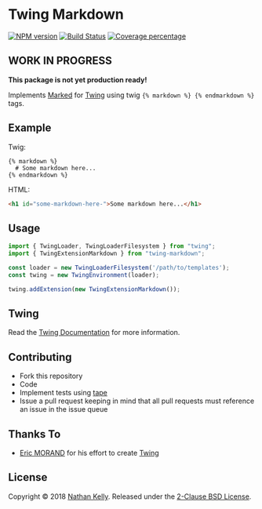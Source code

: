 # Twing Markdown
[![NPM version][npm-image]][npm-url] [![Build Status][travis-image]][travis-url] [![Coverage percentage][coveralls-image]][coveralls-url]

## WORK IN PROGRESS

**This package is not yet production ready!**

Implements [Marked](https://www.npmjs.com/package/marked) for [Twing](https://www.npmjs.com/package/twing) using twig `{% markdown %} {% endmarkdown %}` tags.

## Example

Twig:
```twig
{% markdown %}
  # Some markdown here...
{% endmarkdown %}
```

HTML:
```html
<h1 id="some-markdown-here-">Some markdown here...</h1>
```

## Usage

```javascript
import { TwingLoader, TwingLoaderFilesystem } from "twing";
import { TwingExtensionMarkdown } from "twing-markdown";

const loader = new TwingLoaderFilesystem('/path/to/templates');
const twing = new TwingEnvironment(loader);

twing.addExtension(new TwingExtensionMarkdown());
```

## Twing

Read the [Twing Documentation](http://ericmorand.github.io/twing) for more information.

## Contributing

* Fork this repository
* Code
* Implement tests using [tape](https://github.com/substack/tape)
* Issue a pull request keeping in mind that all pull requests must reference an issue in the issue queue

## Thanks To

- [Eric MORAND](https://github.com/ericmorand) for his effort to create [Twing](https://www.npmjs.com/package/twing)


## License

Copyright © 2018 [Nathan Kelly](https://github.com/nedkelly). Released under the [2-Clause BSD License](https://github.com/nedkelly/twing-markdown/blob/master/LICENSE).

[npm-image]: https://badge.fury.io/js/twing-markdown.svg
[npm-url]: https://npmjs.org/package/twing-markdown
[travis-image]: https://travis-ci.org/nedkelly/twing-markdown.svg?branch=master
[travis-url]: https://travis-ci.org/nedkelly/twing-markdown
[coveralls-image]: https://coveralls.io/repos/github/nedkelly/twing-markdown/badge.svg?branch=master
[coveralls-url]: https://coveralls.io/github/nedkelly/twing-markdown?branch=master
